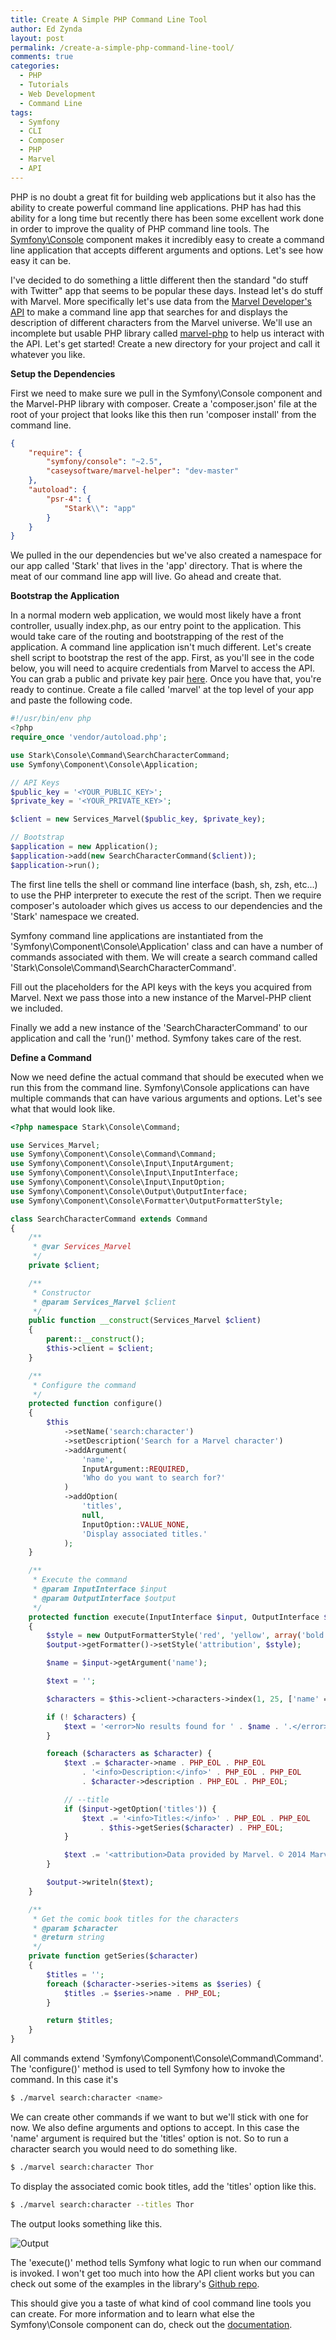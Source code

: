```yaml
---
title: Create A Simple PHP Command Line Tool
author: Ed Zynda
layout: post
permalink: /create-a-simple-php-command-line-tool/
comments: true
categories:
  - PHP
  - Tutorials
  - Web Development
  - Command Line
tags:
  - Symfony
  - CLI
  - Composer
  - PHP
  - Marvel
  - API
---
```


PHP is no doubt a great fit for building web applications but it also has the ability to create powerful command line applications. PHP has had this ability for a long time but recently there has been some excellent work done in order to improve the quality of PHP command line tools. The [Symfony\Console](http://symfony.com/doc/current/components/console/introduction.html) component makes it incredibly easy to create a command line application that accepts different arguments and options. Let's see how easy it can be.

I've decided to do something a little different then the standard "do stuff with Twitter" app that seems to be popular these days. Instead let's do stuff with Marvel. More specifically let's use data from the [Marvel Developer's API](http://developer.marvel.com/) to make a command line app that searches for and displays the description of different characters from the Marvel universe. We'll use an incomplete but usable PHP library called [marvel-php](https://github.com/caseysoftware/marvel-php) to help us interact with the API. Let's get started! Create a new directory for your project and call it whatever you like.

**Setup the Dependencies**

First we need to make sure we pull in the Symfony\Console component and the Marvel-PHP library with composer. Create a 'composer.json' file at the root of your project that looks like this then run 'composer install' from the command line.

```json
{
    "require": {
        "symfony/console": "~2.5",
        "caseysoftware/marvel-helper": "dev-master"
    },
    "autoload": {
        "psr-4": {
            "Stark\\": "app"
        }
    }
}

```

We pulled in the our dependencies but we've also created a namespace for our app called 'Stark' that lives in the 'app' directory. That is where the meat of our command line app will live. Go ahead and create that.

**Bootstrap the Application**

In a normal modern web application, we would most likely have a front controller, usually index.php, as our entry point to the application. This would take care of the routing and bootstrapping of the rest of the application. A command line application isn't much different. Let's create shell script to bootstrap the rest of the app. First, as you'll see in the code below, you will need to acquire credentials from Marvel to access the API. You can grab a public and private key pair [here](https://developer.marvel.com/account). Once you have that, you're ready to continue. Create a file called 'marvel' at the top level of your app and paste the following code.

```php
#!/usr/bin/env php
<?php
require_once 'vendor/autoload.php';

use Stark\Console\Command\SearchCharacterCommand;
use Symfony\Component\Console\Application;

// API Keys
$public_key = '<YOUR_PUBLIC_KEY>';
$private_key = '<YOUR_PRIVATE_KEY>';

$client = new Services_Marvel($public_key, $private_key);

// Bootstrap
$application = new Application();
$application->add(new SearchCharacterCommand($client));
$application->run();
```
The first line tells the shell or command line interface (bash, sh, zsh, etc...) to use the PHP interpreter to execute the rest of the script. Then we require composer's autoloader which gives us access to our dependencies and the 'Stark' namespace we created.

Symfony command line applications are instantiated from the 'Symfony\Component\Console\Application' class and can have a number of commands associated with them. We will create a search command called 'Stark\Console\Command\SearchCharacterCommand'.

Fill out the placeholders for the API keys with the keys you acquired from Marvel. Next we pass those into a new instance of the Marvel-PHP client we included.

Finally we add a new instance of the 'SearchCharacterCommand' to our application and call the 'run()' method. Symfony takes care of the rest.

**Define a Command**

Now we need define the actual command that should be executed when we run this from the command line. Symfony\Console applications can have multiple commands that can have various arguments and options. Let's see what that would look like.

```php
<?php namespace Stark\Console\Command;

use Services_Marvel;
use Symfony\Component\Console\Command\Command;
use Symfony\Component\Console\Input\InputArgument;
use Symfony\Component\Console\Input\InputInterface;
use Symfony\Component\Console\Input\InputOption;
use Symfony\Component\Console\Output\OutputInterface;
use Symfony\Component\Console\Formatter\OutputFormatterStyle;

class SearchCharacterCommand extends Command
{
    /**
     * @var Services_Marvel
     */
    private $client;

    /**
     * Constructor
     * @param Services_Marvel $client
     */
    public function __construct(Services_Marvel $client)
    {
        parent::__construct();
        $this->client = $client;
    }

    /**
     * Configure the command
     */
    protected function configure()
    {
        $this
            ->setName('search:character')
            ->setDescription('Search for a Marvel character')
            ->addArgument(
                'name',
                InputArgument::REQUIRED,
                'Who do you want to search for?'
            )
            ->addOption(
                'titles',
                null,
                InputOption::VALUE_NONE,
                'Display associated titles.'
            );
    }

    /**
     * Execute the command
     * @param InputInterface $input
     * @param OutputInterface $output
     */
    protected function execute(InputInterface $input, OutputInterface $output)
    {
        $style = new OutputFormatterStyle('red', 'yellow', array('bold', 'blink'));
        $output->getFormatter()->setStyle('attribution', $style);

        $name = $input->getArgument('name');

        $text = '';

        $characters = $this->client->characters->index(1, 25, ['name' => $name]);

        if (! $characters) {
            $text = '<error>No results found for ' . $name . '.</error>' .PHP_EOL;
        }

        foreach ($characters as $character) {
            $text .= $character->name . PHP_EOL . PHP_EOL
                . '<info>Description:</info>' . PHP_EOL . PHP_EOL
                . $character->description . PHP_EOL . PHP_EOL;

            // --title
            if ($input->getOption('titles')) {
                $text .= '<info>Titles:</info>' . PHP_EOL . PHP_EOL
                    . $this->getSeries($character) . PHP_EOL;
            }

            $text .= '<attribution>Data provided by Marvel. © 2014 Marvel</attribution>';
        }

        $output->writeln($text);
    }

    /**
     * Get the comic book titles for the characters
     * @param $character
     * @return string
     */
    private function getSeries($character)
    {
        $titles = '';
        foreach ($character->series->items as $series) {
            $titles .= $series->name . PHP_EOL;
        }

        return $titles;
    }
}
```

All commands extend 'Symfony\Component\Console\Command\Command'. The 'configure()' method is used to tell Symfony how to invoke the command. In this case it's 

```bash
$ ./marvel search:character <name>
``` 

We can create other commands if we want to but we'll stick with one for now. We also define arguments and options to accept. In this case the 'name' argument is required but the 'titles' option is not. So to run a character search you would need to do something like.

```bash
$ ./marvel search:character Thor
```

To display the associated comic book titles, add the 'titles' option like this.

```bash
$ ./marvel search:character --titles Thor
```

The output looks something like this.

![Output](/images/marvel-search-output.png)

The 'execute()' method tells Symfony what logic to run when our command is invoked. I won't get too much into how the API client works but you can check out some of the examples in the library's [Github repo](https://github.com/caseysoftware/marvel-php).

This should give you a taste of what kind of cool command line tools you can create. For more information and to learn what else the Symfony\Console component can do, check out the [documentation](http://symfony.com/doc/current/components/console/introduction.html).


